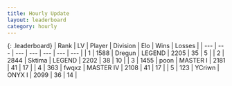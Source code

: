 ```yaml
---
title: Hourly Update
layout: leaderboard
category: hourly
---
```


{: .leaderboard}
| Rank | LV | Player | Division | Elo | Wins | Losses |
| --- | --- | --- | --- | --- | --- | --- |
| <span data-change="0">1</span> | 1588 | <span title="ID: 337810">Dregun</span> | LEGEND | <span data-change="0">2205</span> | <span data-change="0">35</span> | <span data-change="0">5</span> |
| <span data-change="0">2</span> | 2844 | <span title="ID: 353063">Sktima</span> | LEGEND | <span data-change="0">2202</span> | <span data-change="0">38</span> | <span data-change="0">10</span> |
| <span data-change="0">3</span> | 1455 | <span title="ID: 540690">poon</span> | MASTER I | <span data-change="21">2181</span> | <span data-change="3">41</span> | <span data-change="0">17</span> |
| <span data-change="0">4</span> | 363 | <span title="ID: 742416">fwqxz</span> | MASTER IV | <span data-change="0">2108</span> | <span data-change="0">41</span> | <span data-change="0">17</span> |
| <span data-change="0">5</span> | 123 | <span title="ID: 555090">YCriwn</span> | ONYX I | <span data-change="-5">2099</span> | <span data-change="2">36</span> | <span data-change="2">14</span> |